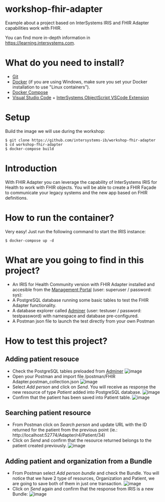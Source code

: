 # workshop-fhir-adapter
Example about a project based on InterSystems IRIS and FHIR Adapter capabilities work with FHIR.

You can find more in-depth information in https://learning.intersystems.com.


# What do you need to install? 
* [Git](https://git-scm.com/downloads) 
* [Docker](https://www.docker.com/products/docker-desktop) (if you are using Windows, make sure you set your Docker installation to use "Linux containers").
* [Docker Compose](https://docs.docker.com/compose/install/)
* [Visual Studio Code](https://code.visualstudio.com/download) + [InterSystems ObjectScript VSCode Extension](https://marketplace.visualstudio.com/items?itemName=daimor.vscode-objectscript)

# Setup
Build the image we will use during the workshop:

```console
$ git clone https://github.com/intersystems-ib/workshop-fhir-adapter
$ cd workshop-fhir-adapter
$ docker-compose build
```

# Introduction
With FHIR Adapter you can leverage the capability of InterSystems IRIS for Health to work with FHIR objects. You will be able to create a FHIR Façade to communicate your legacy systems and the new app based on FHIR definitions.

# How to run the container?
Very easy! Just run the following command to start the IRIS instance:

```console
$ docker-compose up -d
```

# What are you going to find in this project?
* An IRIS for Health Community version with FHIR Adapter installed and accesible from the [Management Portal](http://localhost:52774/csp/sys/UtilHome.csp) (user: superuser / password: sys):
* A PostgreSQL database running some basic tables to test the FHIR Adapter functionality.
* A database explorer called [Adminer](http://localhost:8080/?pgsql=postgres&username=testuser&db=testuser&ns=his) (user: testuser / password: testpassword) with namespace and database pre-configured.
* A Postman json file to launch the test directly from your own Postman

# How to test this project?
## Adding patient resouce
* Check the PostgreSQL tables preloaded from [Adminer](http://localhost:8080/?pgsql=postgres&username=testuser&db=testuser&ns=his)
![image](https://github.com/intersystems-ib/workshop-fhir-adapter/assets/108397870/6b1520ee-843f-428f-803e-f2f733599d25)
* Open your Postman and import file /postman/FHIR Adapter.postman_collection.json
![image](https://github.com/intersystems-ib/workshop-fhir-adapter/assets/108397870/9b4807ee-db73-4631-a362-59e4602e6a59)
* Select *Add person* and click on *Send*. You will receive as response the new resource of type *Patient* added into PostgreSQL database.
![image](https://github.com/intersystems-ib/workshop-fhir-adapter/assets/108397870/0936fd30-4fb0-4397-bb70-113b3291d2cb)
* Confirm that the patient has been saved into Patient table.
![image](https://github.com/intersystems-ib/workshop-fhir-adapter/assets/108397870/4e0aaed4-f1b8-45e7-8c4b-764b718c98d6)
## Searching patient resource
* From Postman click on *Search person* and update URL with the ID returned for the patient from the previous point (ie.: http://localhost:52774/Adapter/r4/Patient/34)
* Click on *Send* and confirm that the resource returned belongs to the patient created previously.
![image](https://github.com/intersystems-ib/workshop-fhir-adapter/assets/108397870/88bebfc5-b62e-4a27-83d3-3e1cae67f7ac)
## Adding patient and organization from a Bundle
* From Postman select *Add person bundle* and check the Bundle. You will notice that we have 2 type of resources, Organization and Patient, we are going to save both of them in just one transaction.
![image](https://github.com/intersystems-ib/workshop-fhir-adapter/assets/108397870/1b34a1e7-44f9-4691-ad05-f2fae2f0b2ac)
* Click on *Send* again and confirm that the response from IRIS is a new Bundle:
![image](https://github.com/intersystems-ib/workshop-fhir-adapter/assets/108397870/5b67eeb9-960a-419f-8fcf-03138ab59495)



  
